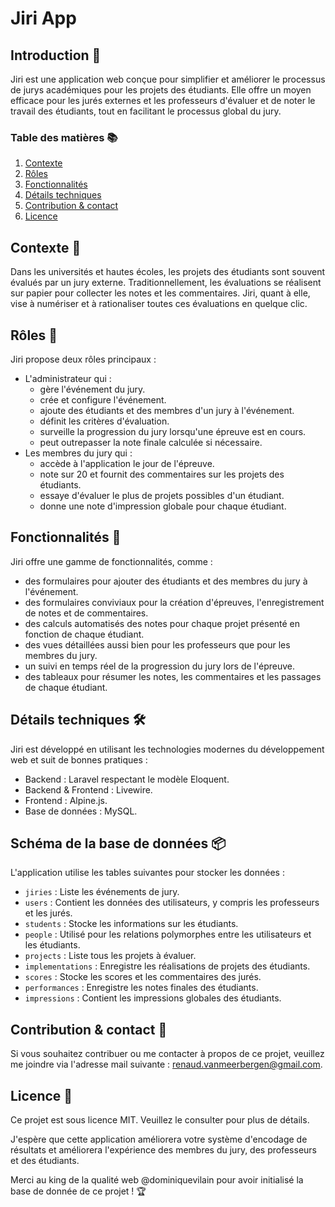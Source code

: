 # Jiri App

## Introduction 📝

Jiri est une application web conçue pour simplifier et améliorer le processus de jurys académiques
pour les projets des étudiants. Elle offre un moyen efficace pour les jurés externes et les professeurs
d'évaluer et de noter le travail des étudiants, tout en facilitant le processus global du jury.

### Table des matières 📚
1. [Contexte](#contexte)
2. [Rôles](#rôles)
3. [Fonctionnalités](#fonctionnalités)
4. [Détails techniques](#schéma-de-la-base-de-données)
5. [Contribution & contact](#contribution--contact)
6. [Licence](#licence)

## Contexte 📖

Dans les universités et hautes écoles, les projets des étudiants sont souvent évalués par un jury
externe. Traditionnellement, les évaluations se réalisent sur papier pour collecter les notes
et les commentaires. Jiri, quant à elle, vise à numériser et à rationaliser toutes ces 
évaluations en quelque clic.

## Rôles 👨‍

Jiri propose deux rôles principaux :
- L'administrateur qui :
    - gère l'événement du jury.
    - crée et configure l'événement.
    - ajoute des étudiants et des membres d'un jury à l'événement.
    - définit les critères d'évaluation.
    - surveille la progression du jury lorsqu'une épreuve est en cours.
    - peut outrepasser la note finale calculée si nécessaire.
- Les membres du jury qui :
    - accède à l'application le jour de l'épreuve.
    - note sur 20 et fournit des commentaires sur les projets des étudiants.
    - essaye d'évaluer le plus de projets possibles d'un étudiant.
    - donne une note d'impression globale pour chaque étudiant.

## Fonctionnalités 🚀

Jiri offre une gamme de fonctionnalités, comme :

- des formulaires pour ajouter des étudiants et des membres du jury à l'événement.
- des formulaires conviviaux pour la création d'épreuves, l'enregistrement de notes et de commentaires.
- des calculs automatisés des notes pour chaque projet présenté en fonction de chaque étudiant.
- des vues détaillées aussi bien pour les professeurs que pour les membres du jury.
- un suivi en temps réel de la progression du jury lors de l'épreuve.
- des tableaux pour résumer les notes, les commentaires et les passages de chaque étudiant.

## Détails techniques 🛠️

Jiri est développé en utilisant les technologies modernes du développement web et suit de bonnes pratiques :

- Backend : Laravel respectant le modèle Eloquent.
- Backend & Frontend : Livewire.
- Frontend : Alpine.js.
- Base de données : MySQL.

## Schéma de la base de données 📦

L'application utilise les tables suivantes pour stocker les données :

- `jiries` : Liste les événements de jury.
- `users` : Contient les données des utilisateurs, y compris les professeurs et les jurés.
- `students` : Stocke les informations sur les étudiants.
- `people` : Utilisé pour les relations polymorphes entre les utilisateurs et les étudiants.
- `projects` : Liste tous les projets à évaluer.
- `implementations` : Enregistre les réalisations de projets des étudiants.
- `scores` : Stocke les scores et les commentaires des jurés.
- `performances` : Enregistre les notes finales des étudiants.
- `impressions` : Contient les impressions globales des étudiants.

## Contribution & contact 🤝

Si vous souhaitez contribuer ou me contacter à propos de ce projet, veuillez me joindre 
via l'adresse mail suivante : [renaud.vanmeerbergen@gmail.com](mailto:renaud.vanmeerbergen@gmail.com).

## Licence 📜

Ce projet est sous licence MIT. Veuillez le consulter pour plus de détails.

J'espère que cette application améliorera votre système d'encodage de résultats et améliorera
l'expérience des membres du jury, des professeurs et des étudiants.

Merci au king de la qualité web @dominiquevilain pour avoir initialisé la base de donnée de ce projet ! 🏆
